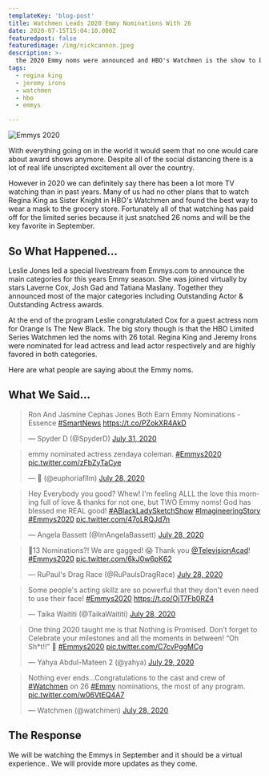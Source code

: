 ```yaml
---
templateKey: 'blog-post'
title: Watchmen Leads 2020 Emmy Nominations With 26
date: 2020-07-15T15:04:10.000Z
featuredpost: false
featuredimage: /img/nickcannon.jpeg
description: >-
  the 2020 Emmy noms were announced and HBO's Watchmen is the show to beat
tags:
  - regina king
  - jeremy irons
  - watchmen
  - hbo
  - emmys

---
```


![Emmys 2020](/img/nickcannon.jpeg)

With everything going on in the world it would seem that no one would care about award shows anymore.  Despite all of the social distancing there is a lot of real life unscripted excitement all over the country.

However in 2020 we can definitely say there has been a lot more TV watching than in past years.  Many of us had no other plans that to watch Regina King as Sister Knight in HBO's Watchmen and found the best way to wear a mask to the grocery store.  Fortunately all of that watching has paid off for the limited series because it just snatched 26 noms and will be the key favorite in September.


## So What Happened...

Leslie Jones led a special livestream from Emmys.com to announce the main categories for this years Emmy season.  She was joined virtually by stars Laverne Cox, Josh Gad and Tatiana Maslany.  Together they announced most of the major categories including Outstanding Actor & Outstanding Actress awards.

At the end of the program Leslie congratulated Cox for a guest actress nom for Orange Is The New Black.  The big story though is that the HBO Limited Series Watchmen led the noms with 26 total.  Regina King and Jeremy Irons were nominated for lead actress and lead actor respectively and are highly favored in both categories.

Here are what people are saying about the Emmy noms.

## What We Said...


<blockquote class="twitter-tweet"><p lang="en" dir="ltr">Ron And Jasmine Cephas Jones Both Earn Emmy Nominations - Essence <a href="https://twitter.com/hashtag/SmartNews?src=hash&amp;ref_src=twsrc%5Etfw">#SmartNews</a> <a href="https://t.co/PZokXR4AkD">https://t.co/PZokXR4AkD</a></p>&mdash; Spyder D (@SpyderD) <a href="https://twitter.com/SpyderD/status/1289160946926092288?ref_src=twsrc%5Etfw">July 31, 2020</a></blockquote>


<blockquote class="twitter-tweet"><p lang="en" dir="ltr">emmy nominated actress zendaya coleman. <a href="https://twitter.com/hashtag/Emmys2020?src=hash&amp;ref_src=twsrc%5Etfw">#Emmys2020</a> <a href="https://t.co/zFbZyTaCye">pic.twitter.com/zFbZyTaCye</a></p>&mdash; 🎥 (@euphoriafllm) <a href="https://twitter.com/euphoriafllm/status/1288229234859802624?ref_src=twsrc%5Etfw">July 28, 2020</a></blockquote>


<blockquote class="twitter-tweet"><p lang="en" dir="ltr">Hey Everybody you good? Whew! I&#39;m feeling ALLL the love this morning full of love &amp; thanks for not one, but TWO Emmy noms! God has blessed me REAL good! <a href="https://twitter.com/hashtag/ABlackLadySketchShow?src=hash&amp;ref_src=twsrc%5Etfw">#ABlackLadySketchShow</a> <a href="https://twitter.com/hashtag/ImagineeringStory?src=hash&amp;ref_src=twsrc%5Etfw">#ImagineeringStory</a> <a href="https://twitter.com/hashtag/Emmys2020?src=hash&amp;ref_src=twsrc%5Etfw">#Emmys2020</a> <a href="https://t.co/47oLRQJd7n">pic.twitter.com/47oLRQJd7n</a></p>&mdash; Angela Bassett (@ImAngelaBassett) <a href="https://twitter.com/ImAngelaBassett/status/1288207694344499200?ref_src=twsrc%5Etfw">July 28, 2020</a></blockquote>


<blockquote class="twitter-tweet"><p lang="en" dir="ltr">👑13 Nominations?! We are gagged! 😱 Thank you <a href="https://twitter.com/TelevisionAcad?ref_src=twsrc%5Etfw">@TelevisionAcad</a>! <a href="https://twitter.com/hashtag/Emmys2020?src=hash&amp;ref_src=twsrc%5Etfw">#Emmys2020</a> <a href="https://t.co/6kJ0w6pK62">pic.twitter.com/6kJ0w6pK62</a></p>&mdash; RuPaul&#39;s Drag Race (@RuPaulsDragRace) <a href="https://twitter.com/RuPaulsDragRace/status/1288165586653065217?ref_src=twsrc%5Etfw">July 28, 2020</a></blockquote> 


<blockquote class="twitter-tweet"><p lang="en" dir="ltr">Some people&#39;s acting skillz are so powerful that they don&#39;t even need to use their face! <a href="https://twitter.com/hashtag/Emmys2020?src=hash&amp;ref_src=twsrc%5Etfw">#Emmys2020</a> <a href="https://t.co/OjT7Fb0RZ4">https://t.co/OjT7Fb0RZ4</a></p>&mdash; Taika Waititi (@TaikaWaititi) <a href="https://twitter.com/TaikaWaititi/status/1288204961491427329?ref_src=twsrc%5Etfw">July 28, 2020</a></blockquote>


<blockquote class="twitter-tweet"><p lang="en" dir="ltr">One thing 2020 taught me is that Nothing is Promised. Don’t forget to Celebrate your milestones and all the moments in between! “Oh Sh*t!!” 🤯 <a href="https://twitter.com/hashtag/Emmys2020?src=hash&amp;ref_src=twsrc%5Etfw">#Emmys2020</a> <a href="https://t.co/C7cvPggMCg">pic.twitter.com/C7cvPggMCg</a></p>&mdash; Yahya Abdul-Mateen 2 (@yahya) <a href="https://twitter.com/yahya/status/1288539825218486275?ref_src=twsrc%5Etfw">July 29, 2020</a></blockquote>


<blockquote class="twitter-tweet"><p lang="en" dir="ltr">Nothing ever ends...Congratulations to the cast and crew of <a href="https://twitter.com/hashtag/Watchmen?src=hash&amp;ref_src=twsrc%5Etfw">#Watchmen</a> on 26 <a href="https://twitter.com/hashtag/Emmy?src=hash&amp;ref_src=twsrc%5Etfw">#Emmy</a> nominations, the most of any program. <a href="https://t.co/w06VtEQ4A7">pic.twitter.com/w06VtEQ4A7</a></p>&mdash; Watchmen (@watchmen) <a href="https://twitter.com/watchmen/status/1288144491103297538?ref_src=twsrc%5Etfw">July 28, 2020</a></blockquote>




## The Response

We will be watching the Emmys in September and it should be a virtual experience..  We will provide more updates as they come.